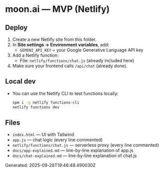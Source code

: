 # moon.ai — MVP (Netlify)

## Deploy
1. Create a new Netlify site from this folder.
2. In **Site settings → Environment variables**, add:
   - `GEMINI_API_KEY` = your Google Generative Language API key
3. Add a Netlify function:
   - File: `netlify/functions/chat.js` (already included here)
4. Make sure your frontend calls `/api/chat` (already done).

## Local dev
- You can use the Netlify CLI to test functions locally:
  ```bash
  npm i -g netlify functions-cli
  netlify functions dev
  ```

## Files
- `index.html` — UI with Tailwind
- `app.js` — chat logic (every line commented)
- `netlify/functions/chat.js` — serverless proxy (every line commented)
- `docs/app-explained.md` — line-by-line explanation of app.js
- `docs/chat-explained.md` — line-by-line explanation of chat.js

Generated: 2025-09-28T19:46:48.490030Z